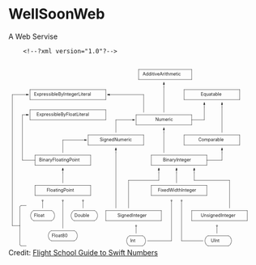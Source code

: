# WellSoonWeb
A Web Servise

        <!--?xml version="1.0"?-->
<svg xmlns="http://www.w3.org/2000/svg" font-size="14" viewBox="0 0 808 592" stroke="currentColor" stroke-linecap="round" stroke-linejoin="round" fill="none">
<defs>
<marker id="triangle" markerHeight="8" markerWidth="8" orient="auto" refX="4" refY="2" viewBox="0 0 8 4">
<polygon fill="black" points="0,0 0,4 8,2 0,0"></polygon>
</marker>
<marker id="clear_triangle" markerHeight="10" markerWidth="10" orient="auto" refX="1" refY="7" viewBox="0 0 20 14">
<polygon fill="none" points="2,2 2,12 18,7 2,2" stroke="black" stroke-width="2"></polygon>
</marker>
<marker id="circle" markerHeight="5" markerWidth="5" orient="auto" refX="10" refY="10" viewBox="0 0 20 20">
<circle cx="10" cy="10" fill="black" r="8"></circle>
</marker>
<marker id="square" markerHeight="5" markerWidth="5" orient="auto" refX="10" refY="10" viewBox="0 0 20 20">
<rect fill="black" width="20" height="20" viewBox="0 0 20 20" x="0" y="0"></rect>
</marker>
<marker id="open_circle" markerHeight="10" markerWidth="10" orient="auto" refX="10" refY="10" viewBox="0 0 20 20">
<circle cx="10" cy="10" fill="white" r="4" stroke="black" stroke-width="2"></circle>
</marker>
<marker id="big_open_circle" markerHeight="20" markerWidth="20" orient="auto" refX="20" refY="20" viewBox="0 0 40 40">
<circle cx="20" cy="20" fill="white" r="6" stroke="black" stroke-width="2"></circle>
</marker>
</defs>
<style>
text{stroke: none; fill: currentColor;}
polygon{fill:currentColor;}
</style>
<g>
<line x1="12" x2="12" y1="104" y2="520"></line>
<line marker-end="url(#triangle)" x1="12" x2="60" y1="104" y2="104"></line>
<line x1="12" x2="36" y1="520" y2="520"></line>
<line x1="36" x2="36" y1="460" y2="520"></line>
<line x1="36" x2="36" y1="520" y2="580"></line>
<path d="M 36 580 A 4 4 0 0 0 40 584" fill="none"></path>
<path d="M 40 456 A 4 4 0 0 0 36 460" fill="none"></path>
</g>
<g>
<line x1="40" x2="56" y1="456" y2="456"></line>
</g>
<g>
<line x1="40" x2="56" y1="584" y2="584"></line>
</g>
<g>
<line x1="44" x2="44" y1="168" y2="312"></line>
<line marker-end="url(#triangle)" x1="44" x2="60" y1="168" y2="168"></line>
<line x1="44" x2="84" y1="312" y2="312"></line>
</g>
<g>
<line x1="68" x2="68" y1="88" y2="120"></line>
<line x1="68" x2="308" y1="88" y2="88"></line>
<line x1="68" x2="308" y1="120" y2="120"></line>
<line x1="308" x2="308" y1="88" y2="120"></line>
</g>
<g>
<line x1="68" x2="68" y1="152" y2="184"></line>
<line x1="68" x2="308" y1="152" y2="152"></line>
<line x1="68" x2="308" y1="184" y2="184"></line>
<line x1="308" x2="308" y1="152" y2="184"></line>
</g>
<g>
<line x1="72" x2="74" y1="496" y2="500"></line>
<path d="M 72 480 A 16 16 0 0 0 72 496" fill="none"></path>
<path d="M 74 500 A 8 8 0 0 0 80 504" fill="none"></path>
</g>
<g>
<line x1="74" x2="72" y1="476" y2="480"></line>
<path d="M 80 472 A 8 8 0 0 0 74 476" fill="none"></path>
</g>
<g>
<line x1="80" x2="136" y1="472" y2="472"></line>
<path d="M 142 476 A 8 8 0 0 0 136 472" fill="none"></path>
</g>
<g>
<line x1="80" x2="136" y1="504" y2="504"></line>
<path d="M 136 504 A 8 8 0 0 0 142 500" fill="none"></path>
</g>
<g>
<line x1="84" x2="84" y1="296" y2="328"></line>
<line x1="84" x2="260" y1="296" y2="296"></line>
<line x1="84" x2="260" y1="328" y2="328"></line>
<line x1="260" x2="260" y1="296" y2="328"></line>
</g>
<g>
<line x1="84" x2="84" y1="392" y2="424"></line>
<line x1="84" x2="260" y1="392" y2="392"></line>
<line x1="84" x2="260" y1="424" y2="424"></line>
<line x1="260" x2="260" y1="392" y2="424"></line>
</g>
<g>
<line x1="128" x2="130" y1="560" y2="564"></line>
<path d="M 128 544 A 16 16 0 0 0 128 560" fill="none"></path>
<path d="M 130 564 A 8 8 0 0 0 136 568" fill="none"></path>
</g>
<g>
<line x1="130" x2="128" y1="540" y2="544"></line>
<path d="M 136 536 A 8 8 0 0 0 130 540" fill="none"></path>
</g>
<g>
<line x1="136" x2="208" y1="536" y2="536"></line>
<path d="M 214 540 A 8 8 0 0 0 208 536" fill="none"></path>
</g>
<g>
<line x1="136" x2="208" y1="568" y2="568"></line>
<path d="M 208 568 A 8 8 0 0 0 214 564" fill="none"></path>
</g>
<g>
<line x1="142" x2="144" y1="476" y2="480"></line>
<path d="M 144 496 A 16 16 0 0 0 144 480" fill="none"></path>
</g>
<g>
<line x1="142" x2="144" y1="500" y2="496"></line>
</g>
<g>
<line x1="172" x2="172" y1="248" y2="288"></line>
<line marker-end="url(#triangle)" x1="172" x2="244" y1="248" y2="248"></line>
</g>
<g>
<line marker-end="url(#triangle)" x1="172" x2="172" y1="352" y2="340"></line>
<line x1="172" x2="172" y1="352" y2="384"></line>
</g>
<g>
<line x1="200" x2="202" y1="496" y2="500"></line>
<path d="M 200 480 A 16 16 0 0 0 200 496" fill="none"></path>
<path d="M 202 500 A 8 8 0 0 0 208 504" fill="none"></path>
</g>
<g>
<line x1="202" x2="200" y1="476" y2="480"></line>
<path d="M 208 472 A 8 8 0 0 0 202 476" fill="none"></path>
</g>
<g>
<line x1="208" x2="272" y1="472" y2="472"></line>
<path d="M 278 476 A 8 8 0 0 0 272 472" fill="none"></path>
</g>
<g>
<line x1="208" x2="272" y1="504" y2="504"></line>
<path d="M 272 504 A 8 8 0 0 0 278 500" fill="none"></path>
</g>
<g>
<line x1="214" x2="216" y1="540" y2="544"></line>
<path d="M 216 560 A 16 16 0 0 0 216 544" fill="none"></path>
</g>
<g>
<line x1="214" x2="216" y1="564" y2="560"></line>
</g>
<g>
<line x1="252" x2="252" y1="232" y2="264"></line>
<line x1="252" x2="428" y1="232" y2="232"></line>
<line x1="252" x2="428" y1="264" y2="264"></line>
<line x1="428" x2="428" y1="232" y2="264"></line>
</g>
<g>
<line x1="278" x2="280" y1="476" y2="480"></line>
<path d="M 280 496 A 16 16 0 0 0 280 480" fill="none"></path>
</g>
<g>
<line x1="278" x2="280" y1="500" y2="496"></line>
</g>
<g>
<line x1="308" x2="308" y1="472" y2="504"></line>
<line x1="308" x2="484" y1="472" y2="472"></line>
<line x1="308" x2="484" y1="504" y2="504"></line>
<line x1="484" x2="484" y1="472" y2="504"></line>
</g>
<g>
<line marker-end="url(#triangle)" x1="320" x2="316" y1="104" y2="104"></line>
<line x1="320" x2="428" y1="104" y2="104"></line>
<line x1="428" x2="428" y1="104" y2="160"></line>
</g>
<g>
<line x1="340" x2="340" y1="184" y2="224"></line>
<line marker-end="url(#triangle)" x1="340" x2="396" y1="184" y2="184"></line>
</g>
<g>
<line marker-end="url(#triangle)" x1="340" x2="340" y1="288" y2="276"></line>
<line x1="340" x2="340" y1="288" y2="464"></line>
</g>
<g>
<line x1="376" x2="378" y1="576" y2="580"></line>
<path d="M 376 560 A 16 16 0 0 0 376 576" fill="none"></path>
<path d="M 378 580 A 8 8 0 0 0 384 584" fill="none"></path>
</g>
<g>
<line x1="378" x2="376" y1="556" y2="560"></line>
<path d="M 384 552 A 8 8 0 0 0 378 556" fill="none"></path>
</g>
<g>
<line x1="380" x2="380" y1="376" y2="464"></line>
<line x1="380" x2="476" y1="376" y2="376"></line>
<line x1="476" x2="476" y1="352" y2="376"></line>
</g>
<g>
<line x1="384" x2="424" y1="552" y2="552"></line>
<path d="M 430 556 A 8 8 0 0 0 424 552" fill="none"></path>
</g>
<g>
<line x1="384" x2="424" y1="584" y2="584"></line>
<path d="M 424 584 A 8 8 0 0 0 430 580" fill="none"></path>
</g>
<g>
<line x1="404" x2="404" y1="168" y2="200"></line>
<line x1="404" x2="580" y1="168" y2="168"></line>
<line x1="404" x2="580" y1="200" y2="200"></line>
<line x1="580" x2="580" y1="168" y2="200"></line>
</g>
<g>
<line x1="412" x2="412" y1="24" y2="56"></line>
<line x1="412" x2="580" y1="24" y2="24"></line>
<line x1="412" x2="580" y1="56" y2="56"></line>
<line x1="580" x2="580" y1="24" y2="56"></line>
</g>
<g>
<line x1="430" x2="432" y1="556" y2="560"></line>
<path d="M 432 576 A 16 16 0 0 0 432 560" fill="none"></path>
</g>
<g>
<line x1="430" x2="432" y1="580" y2="576"></line>
</g>
<g>
<line x1="440" x2="516" y1="568" y2="568"></line>
<line marker-start="url(#open_circle)" x1="516" x2="516" y1="440" y2="568"></line>
</g>
<g>
<line x1="452" x2="452" y1="296" y2="328"></line>
<line x1="452" x2="628" y1="296" y2="296"></line>
<line x1="452" x2="628" y1="328" y2="328"></line>
<line x1="628" x2="628" y1="296" y2="328"></line>
</g>
<g>
<line x1="452" x2="452" y1="392" y2="424"></line>
<line x1="452" x2="628" y1="392" y2="392"></line>
<line x1="452" x2="628" y1="424" y2="424"></line>
<line x1="628" x2="628" y1="392" y2="424"></line>
</g>
<g>
<line marker-end="url(#triangle)" x1="476" x2="476" y1="352" y2="340"></line>
</g>
<g>
<line marker-end="url(#triangle)" x1="492" x2="492" y1="80" y2="68"></line>
<line x1="492" x2="492" y1="80" y2="160"></line>
</g>
<g>
<line marker-end="url(#triangle)" x1="492" x2="492" y1="224" y2="212"></line>
<line x1="492" x2="492" y1="224" y2="288"></line>
</g>
<g>
<line marker-end="url(#triangle)" x1="532" x2="532" y1="352" y2="340"></line>
<line x1="532" x2="532" y1="352" y2="384"></line>
</g>
<g>
<line x1="548" x2="616" y1="568" y2="568"></line>
<line marker-start="url(#open_circle)" x1="548" x2="548" y1="440" y2="568"></line>
</g>
<g>
<line x1="556" x2="556" y1="88" y2="120"></line>
<line x1="556" x2="732" y1="88" y2="88"></line>
<line x1="556" x2="732" y1="120" y2="120"></line>
<line x1="732" x2="732" y1="88" y2="120"></line>
</g>
<g>
<line x1="556" x2="556" y1="232" y2="264"></line>
<line x1="556" x2="732" y1="232" y2="232"></line>
<line x1="556" x2="732" y1="264" y2="264"></line>
<line x1="732" x2="732" y1="232" y2="264"></line>
</g>
<g>
<line x1="580" x2="620" y1="184" y2="184"></line>
<line x1="620" x2="620" y1="144" y2="184"></line>
</g>
<g>
<line x1="580" x2="580" y1="472" y2="504"></line>
<line x1="580" x2="756" y1="472" y2="472"></line>
<line x1="580" x2="756" y1="504" y2="504"></line>
<line x1="756" x2="756" y1="472" y2="504"></line>
</g>
<g>
<line marker-end="url(#triangle)" x1="588" x2="588" y1="352" y2="340"></line>
<line x1="588" x2="588" y1="352" y2="376"></line>
<line x1="588" x2="700" y1="376" y2="376"></line>
<line x1="700" x2="700" y1="376" y2="464"></line>
</g>
<g>
<line marker-end="url(#triangle)" x1="620" x2="620" y1="144" y2="132"></line>
</g>
<g>
<line x1="624" x2="626" y1="576" y2="580"></line>
<path d="M 624 560 A 16 16 0 0 0 624 576" fill="none"></path>
<path d="M 626 580 A 8 8 0 0 0 632 584" fill="none"></path>
</g>
<g>
<line x1="626" x2="624" y1="556" y2="560"></line>
<path d="M 632 552 A 8 8 0 0 0 626 556" fill="none"></path>
</g>
<g>
<line x1="628" x2="676" y1="312" y2="312"></line>
<line x1="676" x2="676" y1="288" y2="312"></line>
</g>
<g>
<line x1="632" x2="696" y1="552" y2="552"></line>
<path d="M 702 556 A 8 8 0 0 0 696 552" fill="none"></path>
</g>
<g>
<line x1="632" x2="696" y1="584" y2="584"></line>
<path d="M 696 584 A 8 8 0 0 0 702 580" fill="none"></path>
</g>
<g>
<line marker-end="url(#triangle)" x1="676" x2="676" y1="144" y2="132"></line>
<line x1="676" x2="676" y1="144" y2="224"></line>
</g>
<g>
<line marker-end="url(#triangle)" x1="676" x2="676" y1="288" y2="276"></line>
</g>
<g>
<line x1="702" x2="704" y1="556" y2="560"></line>
<path d="M 704 576 A 16 16 0 0 0 704 560" fill="none"></path>
</g>
<g>
<line x1="702" x2="704" y1="580" y2="576"></line>
</g>
<g>
<text x="81" y="108">ExpressibleByIntegerLiteral</text>
</g>
<g>
<text x="81" y="492">Float</text>
</g>
<g>
<text x="89" y="172">ExpressibleByFloatLiteral</text>
</g>
<g>
<text x="97" y="316">BinaryFloatingPoint</text>
</g>
<g>
<text x="121" y="412">FloatingPoint</text>
</g>
<g>
<text x="137" y="556">Float80</text>
</g>
<g>
<text x="209" y="492">Double</text>
</g>
<g>
<text x="289" y="252">SignedNumeric</text>
</g>
<g>
<text x="345" y="492">SignedInteger</text>
</g>
<g>
<text x="385" y="572">Int</text>
</g>
<g>
<text x="425" y="44">AdditiveArithmetic</text>
</g>
<g>
<text x="465" y="188">Numeric</text>
</g>
<g>
<text x="473" y="412">FixedWidthInteger</text>
</g>
<g>
<text x="489" y="316">BinaryInteger</text>
</g>
<g>
<text x="601" y="252">Comparable</text>
</g>
<g>
<text x="609" y="108">Equatable</text>
</g>
<g>
<text x="609" y="492">UnsignedInteger</text>
</g>
<g>
<text x="641" y="572">UInt</text>
</g>
<g>
<line marker-start="url(#open_circle)" x1="108" x2="108" y1="440" y2="464"></line>
</g>
<g>
<line marker-start="url(#open_circle)" x1="172" x2="172" y1="440" y2="528"></line>
</g>
<g>
<line marker-start="url(#open_circle)" x1="236" x2="236" y1="440" y2="464"></line>
</g>
<g>
<line marker-start="url(#open_circle)" x1="404" x2="404" y1="520" y2="544"></line>
</g>
<g>
<line marker-start="url(#open_circle)" x1="660" x2="660" y1="520" y2="544"></line>
</g>
</svg>

<figcaption>
            Credit:
            <a href="https://flight.school/books/numbers/" rel="noopener noreferrer">Flight School Guide to Swift Numbers</a></figcaption>
